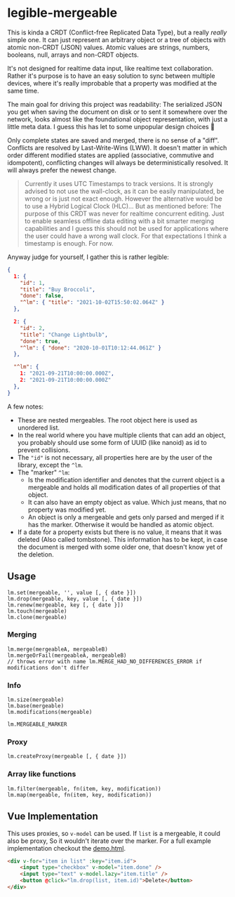 # legible-mergeable

This is kinda a CRDT (Conflict-free Replicated Data Type), but a really *really* simple one. It can just represent an arbitrary object or a tree of objects with atomic non-CRDT (JSON) values. Atomic values are strings, numbers, booleans, null, arrays and non-CRDT objects.

It's not designed for realtime data input, like realtime text collaboration. Rather it's purpose is to have an easy solution to sync between multiple devices, where it's really improbable that a property was modified at the same time.

The main goal for driving this project was readability: The serialized JSON you get when saving the document on disk or to sent it somewhere over the network, looks almost like the foundational object representation, with just a little meta data. I guess this has let to some unpopular design choices 😬

Only complete states are saved and merged, there is no sense of a "diff". Conflicts are resolved by Last-Write-Wins (LWW). It doesn't matter in which order different modified states are applied (associative, commutive and idompotent), conflicting changes will always be deterministically resolved. It will always prefer the newest change.

> Currently it uses UTC Timestamps to track versions. It is strongly advised to not use the wall-clock, as it can be easily manipulated, be wrong or is just not exact enough. However the alternative would be to use a Hybrid Logical Clock (HLC)... But as mentioned before: The purpose of this CRDT was never for realtime concurrent editing. Just to enable seamless offline data editing with a bit smarter merging capabilities and I guess this should not be used for applications where the user could have a wrong wall clock. For that expectations I think a timestamp is enough. For now.

Anyway judge for yourself, I gather this is rather legible:

```json
{
  1: {
    "id": 1,
    "title": "Buy Broccoli",
    "done": false,
    "^lm": { "title": "2021-10-02T15:50:02.064Z" }
  },

  2: {
    "id": 2,
    "title": "Change Lightbulb",
    "done": true,
    "^lm": { "done": "2020-10-01T10:12:44.061Z" }
  },

  "^lm": {
    1: "2021-09-21T10:00:00.000Z",
    2: "2021-09-21T10:00:00.000Z"
  },
}
```

A few notes:

* These are nested mergeables. The root object here is used as unordered list.
* In the real world where you have multiple clients that can add an object, you probably should use some form of UUID (like nanoid) as id to prevent collisions.
* The `"id"` is not necessary, all properties here are by the user of the library, except the `^lm`.
* The "marker" `^lm`:
    * Is the modification identifier and denotes that the current object is a mergeable and holds all modification dates of all properties of that object.
    * It can also have an empty object as value. Which just means, that no property was modified yet.
    * An object is only a mergeable and gets only parsed and merged if it has the marker. Otherwise it would be handled as atomic object.
* If a date for a property exists but there is no value, it means that it was deleted (Also called tombstone). This information has to be kept, in case the document is merged with some older one, that doesn't know yet of the deletion.

## Usage

    lm.set(mergeable, '', value [, { date }])
    lm.drop(mergeable, key, value [, { date }])
    lm.renew(mergeable, key [, { date }])
    lm.touch(mergeable)
    lm.clone(mergeable)

### Merging

    lm.merge(mergeableA, mergeableB)
    lm.mergeOrFail(mergeableA, mergeableB)
    // throws error with name lm.MERGE_HAD_NO_DIFFERENCES_ERROR if modifications don't differ

### Info

    lm.size(mergeable)
    lm.base(mergeable)
    lm.modifications(mergeable)

    lm.MERGEABLE_MARKER

### Proxy

    lm.createProxy(mergeable [, { date }])

### Array like functions

    lm.filter(mergeable, fn(item, key, modification))
    lm.map(mergeable, fn(item, key, modification))

## Vue Implementation

This uses proxies, so `v-model` can be used. If `list` is a mergeable, it could also be proxy, So it wouldn't iterate over the marker. For a full example implementation checkout the [demo.html](demo.html).

```html
<div v-for="item in list" :key="item.id">
    <input type="checkbox" v-model="item.done" />
    <input type="text" v-model.lazy="item.title" />
    <button @click="lm.drop(list, item.id)">Delete</button>
</div>
```

